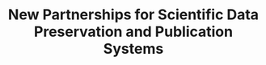 ---
abstract: null
creators:
- Zhongming, Zhu
- Xing, Xiaoshi
- Lenhardt, Christopher
- Downs, Robert R.
- Chen, Robert S.
date: null
document_url: https://services.phaidra.univie.ac.at/api/object/o:294492/download
grand_parent: iPRES
institutions: []
keywords:
- beijing
landing_page_url: https://phaidra.univie.ac.at/o:294492
language: eng
layout: publication
license: CC BY-SA 3.0 AT
notes_url: null
parent: iPRES 2007
presentation_url: null
publication_type: presentation
size: 185471
source_name: iPRES
title: New Partnerships for Scientific Data Preservation and Publication Systems
year: 2007
---